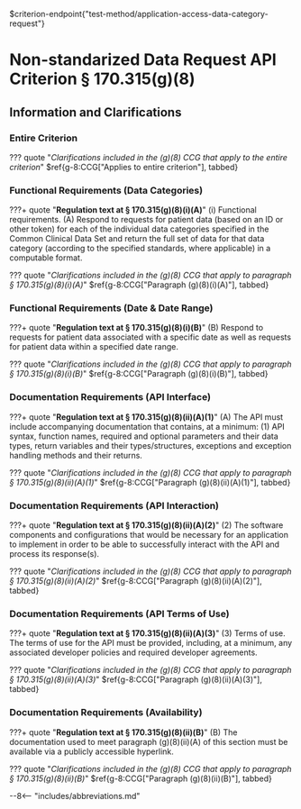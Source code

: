 $criterion-endpoint{"test-method/application-access-data-category-request"}

# Non-standarized Data Request API Criterion § 170.315(g)(8)

## Information and Clarifications

### Entire Criterion

??? quote "*Clarifications included in the (g)(8) CCG that apply to the entire criterion*"
$ref{g-8:CCG["Applies to entire criterion"], tabbed}

### Functional Requirements (Data Categories)

???+ quote "**Regulation text at § 170.315(g)(8)(i)(A)**"
	(i) Functional requirements. (A) Respond to requests for patient data (based on an ID or other token) for each of the individual data categories specified in the Common Clinical Data Set and return the full set of data for that data category (according to the specified standards, where applicable) in a computable format.

??? quote "*Clarifications included in the (g)(8) CCG that apply to paragraph § 170.315(g)(8)(i)(A)*"
$ref{g-8:CCG["Paragraph (g)(8)(i)(A)"], tabbed}

### Functional Requirements (Date & Date Range)

???+ quote "**Regulation text at § 170.315(g)(8)(i)(B)**"
	(B) Respond to requests for patient data associated with a specific date as well as requests for patient data within a specified date range.

??? quote "*Clarifications included in the (g)(8) CCG that apply to paragraph § 170.315(g)(8)(i)(B)*"
$ref{g-8:CCG["Paragraph (g)(8)(i)(B)"], tabbed}

### Documentation Requirements (API Interface)

???+ quote "**Regulation text at § 170.315(g)(8)(ii)(A)(1)**"
	(A) The API must include accompanying documentation that contains, at a minimum: (1) API syntax, function names, required and optional parameters and their data types, return variables and their types/structures, exceptions and exception handling methods and their returns.

??? quote "*Clarifications included in the (g)(8) CCG that apply to paragraph § 170.315(g)(8)(ii)(A)(1)*"
$ref{g-8:CCG["Paragraph (g)(8)(ii)(A)(1)"], tabbed}

### Documentation Requirements (API Interaction)

???+ quote "**Regulation text at § 170.315(g)(8)(ii)(A)(2)**"
	(2) The software components and configurations that would be necessary for an application to implement in order to be able to successfully interact with the API and process its response(s).

??? quote "*Clarifications included in the (g)(8) CCG that apply to paragraph § 170.315(g)(8)(ii)(A)(2)*"
$ref{g-8:CCG["Paragraph (g)(8)(ii)(A)(2)"], tabbed}

### Documentation Requirements (API Terms of Use)

???+ quote "**Regulation text at § 170.315(g)(8)(ii)(A)(3)**"
	(3) Terms of use. The terms of use for the API must be provided, including, at a minimum, any associated developer policies and required developer agreements.

??? quote "*Clarifications included in the (g)(8) CCG that apply to paragraph § 170.315(g)(8)(ii)(A)(3)*"
$ref{g-8:CCG["Paragraph (g)(8)(ii)(A)(3)"], tabbed}

### Documentation Requirements (Availability)

???+ quote "**Regulation text at § 170.315(g)(8)(ii)(B)**"
	(B) The documentation used to meet paragraph (g)(8)(ii)(A) of this section must be available via a publicly accessible hyperlink.

??? quote "*Clarifications included in the (g)(8) CCG that apply to paragraph § 170.315(g)(8)(ii)(B)*"
$ref{g-8:CCG["Paragraph (g)(8)(ii)(B)"], tabbed}

--8<-- "includes/abbreviations.md"